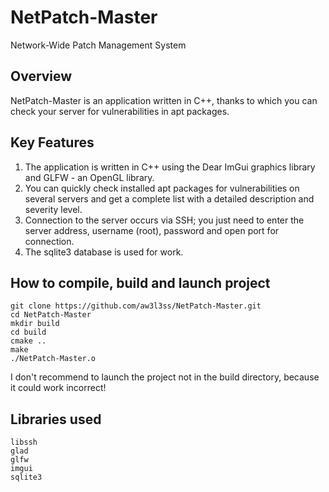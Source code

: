 # NetPatch-Master
Network-Wide Patch Management System

## Overview 
NetPatch-Master is an application written in C++, thanks to which you can check your server for vulnerabilities in apt packages.
 
## Key Features 
1. The application is written in C++ using the Dear ImGui graphics library and GLFW - an OpenGL library.
2. You can quickly check installed apt packages for vulnerabilities on several servers and get a complete list with a detailed description and severity level.
3. Connection to the server occurs via SSH; you just need to enter the server address, username (root), password and open port for connection.
4. The sqlite3 database is used for work.

## How to compile, build and launch project
```
git clone https://github.com/aw3l3ss/NetPatch-Master.git
cd NetPatch-Master
mkdir build
cd build
cmake ..
make
./NetPatch-Master.o
```

I don't recommend to launch the project not in the build directory, because it could work incorrect!

## Libraries used
```
libssh
glad
glfw
imgui
sqlite3
```